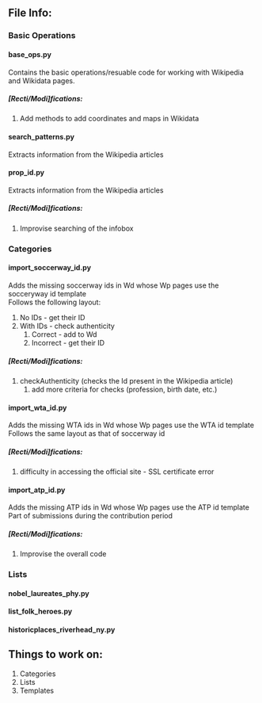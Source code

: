 ## File Info:

### Basic Operations

#### base_ops.py
Contains the basic operations/resuable code for working with Wikipedia and Wikidata pages.

##### [Recti/Modi]fications:
1. Add methods to add coordinates and maps in Wikidata

#### search_patterns.py
Extracts information from the Wikipedia articles

#### prop_id.py
Extracts information from the Wikipedia articles

##### [Recti/Modi]fications:
1. Improvise searching of the infobox

### Categories

#### import_soccerway_id.py
Adds the missing soccerway ids in Wd whose Wp pages use the socceryway id template <br>
Follows the following layout:
1. No IDs - get their ID
2. With IDs - check authenticity
	1. Correct - add to Wd
	2. Incorrect - get their ID

##### [Recti/Modi]fications:
1. checkAuthenticity (checks the Id present in the Wikipedia article) 
	1. add more criteria for checks (profession, birth date, etc.)

#### import_wta_id.py
Adds the missing WTA ids in Wd whose Wp pages use the WTA id template <br>
Follows the same layout as that of soccerway id

##### [Recti/Modi]fications:
1. difficulty in accessing the official site - SSL certificate error

#### import_atp_id.py
Adds the missing ATP ids in Wd whose Wp pages use the ATP id template <br>
Part of submissions during the contribution period

##### [Recti/Modi]fications:
1. Improvise the overall code

### Lists

#### nobel_laureates_phy.py

#### list_folk_heroes.py

#### historicplaces_riverhead_ny.py

## Things to work on:

1. Categories
2. Lists
3. Templates